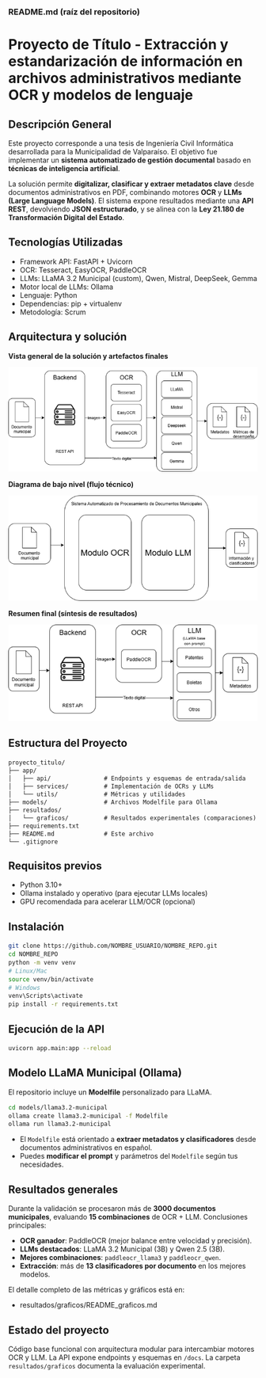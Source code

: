 ### README.md (raíz del repositorio)

# Proyecto de Título - Extracción y estandarización de información en archivos administrativos mediante OCR y modelos de lenguaje

## Descripción General

Este proyecto corresponde a una tesis de Ingeniería Civil Informática desarrollada para la Municipalidad de Valparaíso. El objetivo fue implementar un **sistema automatizado de gestión documental** basado en **técnicas de inteligencia artificial**.

La solución permite **digitalizar, clasificar y extraer metadatos clave** desde documentos administrativos en PDF, combinando motores **OCR** y **LLMs (Large Language Models)**. El sistema expone resultados mediante una **API REST**, devolviendo **JSON estructurado**, y se alinea con la **Ley 21.180 de Transformación Digital del Estado**.

## Tecnologías Utilizadas

* Framework API: FastAPI + Uvicorn
* OCR: Tesseract, EasyOCR, PaddleOCR
* LLMs: LLaMA 3.2 Municipal (custom), Qwen, Mistral, DeepSeek, Gemma
* Motor local de LLMs: Ollama
* Lenguaje: Python
* Dependencias: pip + virtualenv
* Metodología: Scrum

## Arquitectura y solución

**Vista general de la solución y artefactos finales**

![Diagrama de solución](./resultados/diagrama_solucion.png)

**Diagrama de bajo nivel (flujo técnico)**

![Diagrama de bajo nivel](./resultados/diagrama_bajo_nivel.png)

**Resumen final (síntesis de resultados)**

![Resumen final](./resultados/resumen_final.png)

## Estructura del Proyecto

```
proyecto_titulo/
├── app/
│   ├── api/               # Endpoints y esquemas de entrada/salida
│   ├── services/          # Implementación de OCRs y LLMs
│   └── utils/             # Métricas y utilidades
├── models/                # Archivos Modelfile para Ollama
├── resultados/
│   └── graficos/          # Resultados experimentales (comparaciones)
├── requirements.txt
├── README.md              # Este archivo
└── .gitignore
```

## Requisitos previos

* Python 3.10+
* Ollama instalado y operativo (para ejecutar LLMs locales)
* GPU recomendada para acelerar LLM/OCR (opcional)

## Instalación

```bash
git clone https://github.com/NOMBRE_USUARIO/NOMBRE_REPO.git
cd NOMBRE_REPO
python -m venv venv
# Linux/Mac
source venv/bin/activate
# Windows
venv\Scripts\activate
pip install -r requirements.txt
```

## Ejecución de la API

```bash
uvicorn app.main:app --reload
```

## Modelo LLaMA Municipal (Ollama)

El repositorio incluye un **Modelfile** personalizado para LLaMA.

```bash
cd models/llama3.2-municipal
ollama create llama3.2-municipal -f Modelfile
ollama run llama3.2-municipal
```

* El `Modelfile` está orientado a **extraer metadatos y clasificadores** desde documentos administrativos en español.
* Puedes **modificar el prompt** y parámetros del `Modelfile` según tus necesidades.

## Resultados generales

Durante la validación se procesaron más de **3000 documentos municipales**, evaluando **15 combinaciones** de OCR + LLM. Conclusiones principales:

* **OCR ganador**: PaddleOCR (mejor balance entre velocidad y precisión).
* **LLMs destacados**: LLaMA 3.2 Municipal (3B) y Qwen 2.5 (3B).
* **Mejores combinaciones**: `paddleocr_llama3` y `paddleocr_qwen`.
* **Extracción**: más de **13 clasificadores por documento** en los mejores modelos.

El detalle completo de las métricas y gráficos está en:

* resultados/graficos/README_graficos.md

## Estado del proyecto

Código base funcional con arquitectura modular para intercambiar motores OCR y LLM. La API expone endpoints y esquemas en `/docs`. La carpeta `resultados/graficos` documenta la evaluación experimental.


